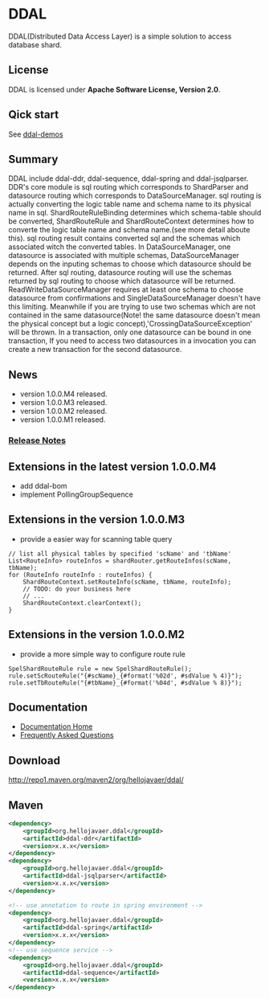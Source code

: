 # DDAL

DDAL(Distributed Data Access Layer) is a simple solution to access database shard.


## License

DDAL is licensed under **Apache Software License, Version 2.0**.

## Qick start

See [ddal-demos](https://github.com/hellojavaer/ddal-demos/)

## Summary

DDAL include ddal-ddr, ddal-sequence, ddal-spring and ddal-jsqlparser.
DDR's core module is sql routing which corresponds to ShardParser and datasource routing which corresponds to DataSourceManager. sql routing is actually converting the logic table name and schema name to its physical name in sql. ShardRouteRuleBinding determines which schema-table should be converted, ShardRouteRule and ShardRouteContext determines how to converte the logic table name and schema name.(see more detail aboute this).
sql routing result contains converted sql and the schemas which associated witch the converted tables.
In DataSourceManager, one datasource is associated with multiple schemas, DataSourceManager depends on the inputing schemas to choose which datasource should be returned.
After sql routing, datasource routing will use the schemas returned by sql routing to choose which datasource will be returned. ReadWriteDataSourceManager requires at least one schema to choose datasource from confirmations and SingleDataSourceManager doesn't have this limiting. Meanwhile if you are trying to use two schemas which are not contained in the same datasource(Note! the same datasource doesn't mean the physical concept but a logic concept),'CrossingDataSourceException' will be thrown. In a transaction, only one datasource can be bound in one transaction, If you need to access two datasources in a invocation you can create a new transaction for the second datasource.


## News
- version 1.0.0.M4 released.
- version 1.0.0.M3 released.
- version 1.0.0.M2 released.
- version 1.0.0.M1 released.

### [Release Notes](https://github.com/hellojavaer/ddal/releases)

## Extensions in the latest version 1.0.0.M4
- add ddal-bom
- implement PollingGroupSequence

## Extensions in the version 1.0.0.M3

- provide a easier way for scanning table query

```
// list all physical tables by specified 'scName' and 'tbName'
List<RouteInfo> routeInfos = shardRouter.getRouteInfos(scName, tbName);
for (RouteInfo routeInfo : routeInfos) {
    ShardRouteContext.setRouteInfo(scName, tbName, routeInfo);
    // TODO: do your business here
    // ...
    ShardRouteContext.clearContext();
}
```

## Extensions in the version 1.0.0.M2

- provide a more simple way to configure route rule

```
SpelShardRouteRule rule = new SpelShardRouteRule();
rule.setScRouteRule("{#scName}_{#format('%02d', #sdValue % 4)}");
rule.setTbRouteRule("{#tbName}_{#format('%04d', #sdValue % 8)}");
```

## Documentation

- [Documentation Home](https://github.com/hellojavaer/ddal/wiki)
- [Frequently Asked Questions](https://github.com/hellojavaer/ddal/wiki/faq)


## Download

http://repo1.maven.org/maven2/org/hellojavaer/ddal/

## Maven

```xml
<dependency>
    <groupId>org.hellojavaer.ddal</groupId>
    <artifactId>ddal-ddr</artifactId>
    <version>x.x.x</version>
</dependency>
<dependency>
    <groupId>org.hellojavaer.ddal</groupId>
    <artifactId>ddal-jsqlparser</artifactId>
    <version>x.x.x</version>
</dependency>

<!-- use annotation to route in spring environment -->
<dependency>
    <groupId>org.hellojavaer.ddal</groupId>
    <artifactId>ddal-spring</artifactId>
    <version>x.x.x</version>
</dependency>
<!-- use sequence service -->
<dependency>
    <groupId>org.hellojavaer.ddal</groupId>
    <artifactId>ddal-sequence</artifactId>
    <version>x.x.x</version>
</dependency>

```

